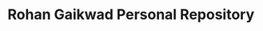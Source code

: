 # Rohan Gaikwad Personal Repository



















































































































































































































































































































































































































































































































































































































































































































































































































































































































































































































































































































































































































































































































































































































































































































